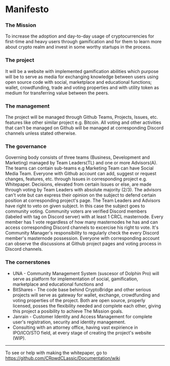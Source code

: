 # Manifesto

### The Mission
To increase the adoption and day-to-day usage of cryptocurrencies for first-time and heavy users through gamification and for them to learn more about crypto realm and invest in some worthy startups in the process.

### The project
It will be a website with implemented gamification abilities which purpose will be to serve as media for exchanging knowledge between users using open source code with social, marketplace and educational functions; wallet, crowdfunding, trade and voting properties and with utility token as medium for transferring value between the peers.

### The management
The project will be managed through Github Teams, Projects, Issues, etc. features like other similar project e.g. Bitcoin.
All voting and other activities that can't be managed on Github will be managed at corresponding Discord channels unless stated otherwise.

### The governance
Governing body consists of three teams (Business, Development and Marketing) managed by Team Leaders(TL) and one or more Advisors(A).
The teams can contain sub-teams e.g Marketing Team can have Social Media Team.
Everyone with Github account can add, suggest or request changes, features, etc. through Issues in corresponding project e.g. Whitepaper. 
Decisions, elevated from certain Issues or else, are made through voting by Team Leaders with absolute majority (2/3). 
The advisors can't vote but can express their opinion on the subject to defend certain position at corresponding project's page. 
The Team Leaders and Advisors have right to veto on given subject. In this case the subject goes to community voting. 
Community voters are verified Discord members (labeled with tag on Discord server) with at least 1 CRCL masternode. 
Every member has 1 vote regardless of how many masternodes he has and can access corresponding Discord channels to excercise his right to vote. It's Community Manager's responsibility to regularly check the every Discord member's masternode possession.
Everyone with corresponding account can observe the discussions at Github project pages and voting process in Discord channels. 

### The cornerstones
- UNA - Community Management System (suscesor of Dolphin Pro) will serve as platform for implementation of social, gamification, marketplace and educational functions and
- BitShares - The code base behind CryptoBridge and other serious projects will serve as gateway for wallet, exchange, crowdfunding and voting properties of the project. Both are open source, properly licensed, posses the flexibility needed and complete each other, giving this project a posibility to achieve The Mission goals.   
- Janrain - Customer Identity and Access Management for complete user's registration, security and identity management.
- Consulting with an attorney office, having vast expirience in IPO/ICO/STO field, at every stage of creating the project's website (WIP).
___
To see or help with making the whitepaper, go to https://github.com/CRowdCLassic/Documentation/wiki
